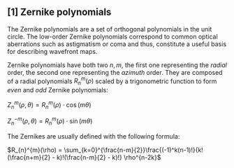 ## [1] Zernike polynomials
The Zernike polynomials are a set of orthogonal polynomials in the unit circle. The low-order Zernike polynomials correspond to common optical aberrations such as astigmatism or coma and thus, constitute a useful basis for describing wavefront maps.

Zernike polynomials have both two $n, m$, the first one representing the *radial* order, the second one representing the *azimuth* order. They are composed of a radial polynomials $R_{n}^{m}(\rho)$ scaled by a trigonometric function to form *even* and *odd* Zernike polynomials:

$Z_{n}^{m}(\rho, \theta) = R_{n}^{m}(\rho) \cdot \cos(m\theta)$

$Z_{n}^{-m}(\rho, \theta) = R_{n}^{m}(\rho) \cdot \sin(m\theta)$

The Zernikes are usually defined with the following formula:

$R_{n}^{m}(\rho) = \sum_{k=0}^{\frac{n-m}{2}}\frac{(-1)^k(n-1)!}{k!(\frac{n+m}{2} - k)!(\frac{n-m}{2} - k)!} \rho^{n-2k}$